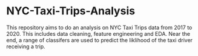 # NYC-Taxi-Trips-Analysis

This repository aims to do an analysis on NYC Taxi Trips data from 2017 to 2020. This includes data cleaning, feature engineering and EDA. Near the end, a range of classifers are used to predict the liklihood of the taxi driver receiving a trip.
